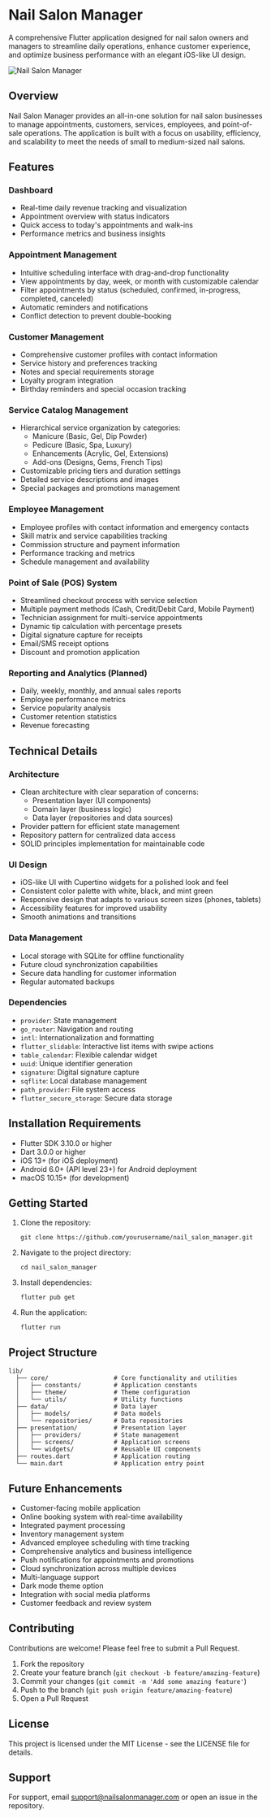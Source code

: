 # Nail Salon Manager

A comprehensive Flutter application designed for nail salon owners and managers to streamline daily operations, enhance customer experience, and optimize business performance with an elegant iOS-like UI design.

![Nail Salon Manager](https://placeholder-for-app-screenshot.png)

## Overview

Nail Salon Manager provides an all-in-one solution for nail salon businesses to manage appointments, customers, services, employees, and point-of-sale operations. The application is built with a focus on usability, efficiency, and scalability to meet the needs of small to medium-sized nail salons.

## Features

### Dashboard
- Real-time daily revenue tracking and visualization
- Appointment overview with status indicators
- Quick access to today's appointments and walk-ins
- Performance metrics and business insights

### Appointment Management
- Intuitive scheduling interface with drag-and-drop functionality
- View appointments by day, week, or month with customizable calendar
- Filter appointments by status (scheduled, confirmed, in-progress, completed, canceled)
- Automatic reminders and notifications
- Conflict detection to prevent double-booking

### Customer Management
- Comprehensive customer profiles with contact information
- Service history and preferences tracking
- Notes and special requirements storage
- Loyalty program integration
- Birthday reminders and special occasion tracking

### Service Catalog Management
- Hierarchical service organization by categories:
  - Manicure (Basic, Gel, Dip Powder)
  - Pedicure (Basic, Spa, Luxury)
  - Enhancements (Acrylic, Gel, Extensions)
  - Add-ons (Designs, Gems, French Tips)
- Customizable pricing tiers and duration settings
- Detailed service descriptions and images
- Special packages and promotions management

### Employee Management
- Employee profiles with contact information and emergency contacts
- Skill matrix and service capabilities tracking
- Commission structure and payment information
- Performance tracking and metrics
- Schedule management and availability

### Point of Sale (POS) System
- Streamlined checkout process with service selection
- Multiple payment methods (Cash, Credit/Debit Card, Mobile Payment)
- Technician assignment for multi-service appointments
- Dynamic tip calculation with percentage presets
- Digital signature capture for receipts
- Email/SMS receipt options
- Discount and promotion application

### Reporting and Analytics (Planned)
- Daily, weekly, monthly, and annual sales reports
- Employee performance metrics
- Service popularity analysis
- Customer retention statistics
- Revenue forecasting

## Technical Details

### Architecture
- Clean architecture with clear separation of concerns:
  - Presentation layer (UI components)
  - Domain layer (business logic)
  - Data layer (repositories and data sources)
- Provider pattern for efficient state management
- Repository pattern for centralized data access
- SOLID principles implementation for maintainable code

### UI Design
- iOS-like UI with Cupertino widgets for a polished look and feel
- Consistent color palette with white, black, and mint green
- Responsive design that adapts to various screen sizes (phones, tablets)
- Accessibility features for improved usability
- Smooth animations and transitions

### Data Management
- Local storage with SQLite for offline functionality
- Future cloud synchronization capabilities
- Secure data handling for customer information
- Regular automated backups

### Dependencies
- `provider`: State management
- `go_router`: Navigation and routing
- `intl`: Internationalization and formatting
- `flutter_slidable`: Interactive list items with swipe actions
- `table_calendar`: Flexible calendar widget
- `uuid`: Unique identifier generation
- `signature`: Digital signature capture
- `sqflite`: Local database management
- `path_provider`: File system access
- `flutter_secure_storage`: Secure data storage

## Installation Requirements

- Flutter SDK 3.10.0 or higher
- Dart 3.0.0 or higher
- iOS 13+ (for iOS deployment)
- Android 6.0+ (API level 23+) for Android deployment
- macOS 10.15+ (for development)

## Getting Started

1. Clone the repository:
   ```
   git clone https://github.com/yourusername/nail_salon_manager.git
   ```

2. Navigate to the project directory:
   ```
   cd nail_salon_manager
   ```

3. Install dependencies:
   ```
   flutter pub get
   ```

4. Run the application:
   ```
   flutter run
   ```

## Project Structure

```
lib/
  ├── core/                  # Core functionality and utilities
  │   ├── constants/         # Application constants
  │   ├── theme/             # Theme configuration
  │   └── utils/             # Utility functions
  ├── data/                  # Data layer
  │   ├── models/            # Data models
  │   └── repositories/      # Data repositories
  ├── presentation/          # Presentation layer
  │   ├── providers/         # State management
  │   ├── screens/           # Application screens
  │   └── widgets/           # Reusable UI components
  ├── routes.dart            # Application routing
  └── main.dart              # Application entry point
```

## Future Enhancements

- Customer-facing mobile application
- Online booking system with real-time availability
- Integrated payment processing
- Inventory management system
- Advanced employee scheduling with time tracking
- Comprehensive analytics and business intelligence
- Push notifications for appointments and promotions
- Cloud synchronization across multiple devices
- Multi-language support
- Dark mode theme option
- Integration with social media platforms
- Customer feedback and review system

## Contributing

Contributions are welcome! Please feel free to submit a Pull Request.

1. Fork the repository
2. Create your feature branch (`git checkout -b feature/amazing-feature`)
3. Commit your changes (`git commit -m 'Add some amazing feature'`)
4. Push to the branch (`git push origin feature/amazing-feature`)
5. Open a Pull Request

## License

This project is licensed under the MIT License - see the LICENSE file for details.

## Support

For support, email support@nailsalonmanager.com or open an issue in the repository.
